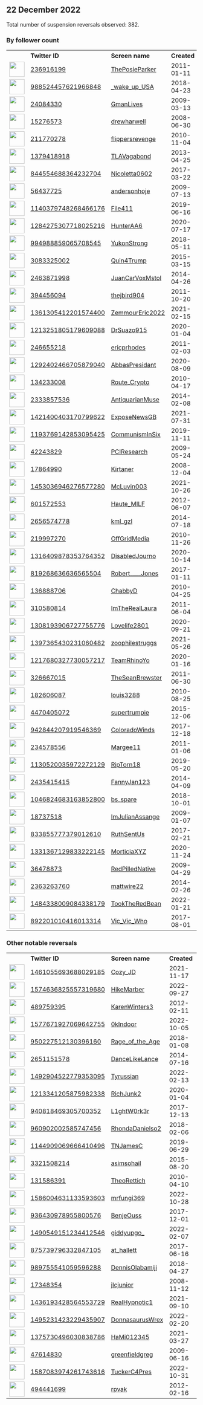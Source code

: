 
## 22 December 2022
Total number of suspension reversals observed: 382.

### By follower count
<table><tr><th></th><th align="left">Twitter ID</th><th align="left">Screen name</th>
<th align="left">Created</th><th align="left">Status</th><th align="left">Suspended</th><th align="left">Followers</th>
<tr><td><a href="https://pbs.twimg.com/profile_images/1606321202124963841/Ayt2YYh-_normal.jpg"><img src="https://pbs.twimg.com/profile_images/1606321202124963841/Ayt2YYh-_normal.jpg" width="40px" height="40px" align="center"/></a></td><td><a href="https://twitter.com/intent/user?user_id=236916199">236916199</a></td><td><a href="https://twitter.com/ThePosieParker">ThePosieParker</a></td><td>2011-01-11</td><td align="center"></td><td></td><td>105439</td></tr>
<tr><td><a href="https://pbs.twimg.com/profile_images/1625124944181964802/wyHjOG1U_normal.jpg"><img src="https://pbs.twimg.com/profile_images/1625124944181964802/wyHjOG1U_normal.jpg" width="40px" height="40px" align="center"/></a></td><td><a href="https://twitter.com/intent/user?user_id=988524457621966848">988524457621966848</a></td><td><a href="https://twitter.com/_wake_up_USA">_wake_up_USA</a></td><td>2018-04-23</td><td align="center"></td><td>2022-05-12</td><td>51824</td></tr>
<tr><td><a href="https://pbs.twimg.com/profile_images/1588304884025417733/8hBIVRXH_normal.jpg"><img src="https://pbs.twimg.com/profile_images/1588304884025417733/8hBIVRXH_normal.jpg" width="40px" height="40px" align="center"/></a></td><td><a href="https://twitter.com/intent/user?user_id=24084330">24084330</a></td><td><a href="https://twitter.com/GmanLives">GmanLives</a></td><td>2009-03-13</td><td align="center"></td><td>2022-11-22</td><td>50203</td></tr>
<tr><td><a href="https://pbs.twimg.com/profile_images/1525912802317197312/E6GgBdwF_normal.jpg"><img src="https://pbs.twimg.com/profile_images/1525912802317197312/E6GgBdwF_normal.jpg" width="40px" height="40px" align="center"/></a></td><td><a href="https://twitter.com/intent/user?user_id=15276573">15276573</a></td><td><a href="https://twitter.com/drewharwell">drewharwell</a></td><td>2008-06-30</td><td align="center"></td><td>2022-12-16</td><td>47850</td></tr>
<tr><td><a href="https://pbs.twimg.com/profile_images/1672280728523149313/xgEHil6g_normal.jpg"><img src="https://pbs.twimg.com/profile_images/1672280728523149313/xgEHil6g_normal.jpg" width="40px" height="40px" align="center"/></a></td><td><a href="https://twitter.com/intent/user?user_id=211770278">211770278</a></td><td><a href="https://twitter.com/flippersrevenge">flippersrevenge</a></td><td>2010-11-04</td><td align="center"></td><td>2022-05-06</td><td>46753</td></tr>
<tr><td><a href="https://pbs.twimg.com/profile_images/1603911649265680385/fDsGWdUq_normal.jpg"><img src="https://pbs.twimg.com/profile_images/1603911649265680385/fDsGWdUq_normal.jpg" width="40px" height="40px" align="center"/></a></td><td><a href="https://twitter.com/intent/user?user_id=1379418918">1379418918</a></td><td><a href="https://twitter.com/TLAVagabond">TLAVagabond</a></td><td>2013-04-25</td><td align="center"></td><td>2022-12-21</td><td>45553</td></tr>
<tr><td><a href="https://pbs.twimg.com/profile_images/1399007629024940036/Vsu2v6tg_normal.jpg"><img src="https://pbs.twimg.com/profile_images/1399007629024940036/Vsu2v6tg_normal.jpg" width="40px" height="40px" align="center"/></a></td><td><a href="https://twitter.com/intent/user?user_id=844554688364232704">844554688364232704</a></td><td><a href="https://twitter.com/Nicoletta0602">Nicoletta0602</a></td><td>2017-03-22</td><td align="center"></td><td>2022-07-07</td><td>36604</td></tr>
<tr><td><a href="https://pbs.twimg.com/profile_images/1372206053711085568/MgKOxCBa_normal.jpg"><img src="https://pbs.twimg.com/profile_images/1372206053711085568/MgKOxCBa_normal.jpg" width="40px" height="40px" align="center"/></a></td><td><a href="https://twitter.com/intent/user?user_id=56437725">56437725</a></td><td><a href="https://twitter.com/andersonhoje">andersonhoje</a></td><td>2009-07-13</td><td align="center"></td><td>2022-05-30</td><td>36594</td></tr>
<tr><td><a href="https://pbs.twimg.com/profile_images/1213655370251587584/-qlrAJPh_normal.jpg"><img src="https://pbs.twimg.com/profile_images/1213655370251587584/-qlrAJPh_normal.jpg" width="40px" height="40px" align="center"/></a></td><td><a href="https://twitter.com/intent/user?user_id=1140379748268466176">1140379748268466176</a></td><td><a href="https://twitter.com/File411">File411</a></td><td>2019-06-16</td><td align="center"></td><td></td><td>28573</td></tr>
<tr><td><a href="https://pbs.twimg.com/profile_images/1606032804080394258/MtBNbJp__normal.jpg"><img src="https://pbs.twimg.com/profile_images/1606032804080394258/MtBNbJp__normal.jpg" width="40px" height="40px" align="center"/></a></td><td><a href="https://twitter.com/intent/user?user_id=1284275307718025216">1284275307718025216</a></td><td><a href="https://twitter.com/HunterAA6">HunterAA6</a></td><td>2020-07-17</td><td align="center"></td><td>2022-11-22</td><td>26812</td></tr>
<tr><td><a href="https://pbs.twimg.com/profile_images/1673828099576958976/0kDz8U6__normal.jpg"><img src="https://pbs.twimg.com/profile_images/1673828099576958976/0kDz8U6__normal.jpg" width="40px" height="40px" align="center"/></a></td><td><a href="https://twitter.com/intent/user?user_id=994988859065708545">994988859065708545</a></td><td><a href="https://twitter.com/YukonStrong">YukonStrong</a></td><td>2018-05-11</td><td align="center"></td><td>2022-10-04</td><td>23636</td></tr>
<tr><td><a href="https://pbs.twimg.com/profile_images/1671331597063426048/4p2caLSI_normal.jpg"><img src="https://pbs.twimg.com/profile_images/1671331597063426048/4p2caLSI_normal.jpg" width="40px" height="40px" align="center"/></a></td><td><a href="https://twitter.com/intent/user?user_id=3083325002">3083325002</a></td><td><a href="https://twitter.com/Quin4Trump">Quin4Trump</a></td><td>2015-03-15</td><td align="center"></td><td>2022-09-20</td><td>18023</td></tr>
<tr><td><a href="https://pbs.twimg.com/profile_images/462906805010460672/bZsbc6ZG_normal.jpeg"><img src="https://pbs.twimg.com/profile_images/462906805010460672/bZsbc6ZG_normal.jpeg" width="40px" height="40px" align="center"/></a></td><td><a href="https://twitter.com/intent/user?user_id=2463871998">2463871998</a></td><td><a href="https://twitter.com/JuanCarVoxMstol">JuanCarVoxMstol</a></td><td>2014-04-26</td><td align="center"></td><td>2022-12-19</td><td>16367</td></tr>
<tr><td><a href="https://pbs.twimg.com/profile_images/1482875889335648256/AxJuLR8E_normal.jpg"><img src="https://pbs.twimg.com/profile_images/1482875889335648256/AxJuLR8E_normal.jpg" width="40px" height="40px" align="center"/></a></td><td><a href="https://twitter.com/intent/user?user_id=394456094">394456094</a></td><td><a href="https://twitter.com/thejbird904">thejbird904</a></td><td>2011-10-20</td><td align="center"></td><td>2022-09-15</td><td>15889</td></tr>
<tr><td><a href="https://pbs.twimg.com/profile_images/1605207413929435136/1n5_oUiK_normal.jpg"><img src="https://pbs.twimg.com/profile_images/1605207413929435136/1n5_oUiK_normal.jpg" width="40px" height="40px" align="center"/></a></td><td><a href="https://twitter.com/intent/user?user_id=1361305412201574400">1361305412201574400</a></td><td><a href="https://twitter.com/ZemmourEric2022">ZemmourEric2022</a></td><td>2021-02-15</td><td align="center"></td><td>2022-12-14</td><td>15533</td></tr>
<tr><td><a href="https://pbs.twimg.com/profile_images/1486175982977527820/qTPE4KI7_normal.jpg"><img src="https://pbs.twimg.com/profile_images/1486175982977527820/qTPE4KI7_normal.jpg" width="40px" height="40px" align="center"/></a></td><td><a href="https://twitter.com/intent/user?user_id=1213251805179609088">1213251805179609088</a></td><td><a href="https://twitter.com/DrSuazo915">DrSuazo915</a></td><td>2020-01-04</td><td align="center"></td><td>2022-03-05</td><td>15296</td></tr>
<tr><td><a href="https://pbs.twimg.com/profile_images/1666529272574496785/MGLJW4DO_normal.png"><img src="https://pbs.twimg.com/profile_images/1666529272574496785/MGLJW4DO_normal.png" width="40px" height="40px" align="center"/></a></td><td><a href="https://twitter.com/intent/user?user_id=246655218">246655218</a></td><td><a href="https://twitter.com/ericprhodes">ericprhodes</a></td><td>2011-02-03</td><td align="center"></td><td>2022-12-17</td><td>14971</td></tr>
<tr><td><a href="https://pbs.twimg.com/profile_images/1298023737527275520/gV0ZRJg6_normal.jpg"><img src="https://pbs.twimg.com/profile_images/1298023737527275520/gV0ZRJg6_normal.jpg" width="40px" height="40px" align="center"/></a></td><td><a href="https://twitter.com/intent/user?user_id=1292402466705879040">1292402466705879040</a></td><td><a href="https://twitter.com/AbbasPresidant">AbbasPresidant</a></td><td>2020-08-09</td><td align="center"></td><td>2022-11-14</td><td>14649</td></tr>
<tr><td><a href="https://pbs.twimg.com/profile_images/1505635539445297152/dfSgTK09_normal.jpg"><img src="https://pbs.twimg.com/profile_images/1505635539445297152/dfSgTK09_normal.jpg" width="40px" height="40px" align="center"/></a></td><td><a href="https://twitter.com/intent/user?user_id=134233008">134233008</a></td><td><a href="https://twitter.com/Route_Crypto">Route_Crypto</a></td><td>2010-04-17</td><td align="center"></td><td>2022-05-14</td><td>14242</td></tr>
<tr><td><a href="https://pbs.twimg.com/profile_images/1653591561198813184/OnaVEXn1_normal.jpg"><img src="https://pbs.twimg.com/profile_images/1653591561198813184/OnaVEXn1_normal.jpg" width="40px" height="40px" align="center"/></a></td><td><a href="https://twitter.com/intent/user?user_id=2333857536">2333857536</a></td><td><a href="https://twitter.com/AntiquarianMuse">AntiquarianMuse</a></td><td>2014-02-08</td><td align="center"></td><td></td><td>13962</td></tr>
<tr><td><a href="https://pbs.twimg.com/profile_images/1618624613864415238/8pMKHuPJ_normal.jpg"><img src="https://pbs.twimg.com/profile_images/1618624613864415238/8pMKHuPJ_normal.jpg" width="40px" height="40px" align="center"/></a></td><td><a href="https://twitter.com/intent/user?user_id=1421400403170799622">1421400403170799622</a></td><td><a href="https://twitter.com/ExposeNewsGB">ExposeNewsGB</a></td><td>2021-07-31</td><td align="center"></td><td></td><td>12382</td></tr>
<tr><td><a href="https://pbs.twimg.com/profile_images/1348163999788052480/xkP8KH2t_normal.jpg"><img src="https://pbs.twimg.com/profile_images/1348163999788052480/xkP8KH2t_normal.jpg" width="40px" height="40px" align="center"/></a></td><td><a href="https://twitter.com/intent/user?user_id=1193769142853095425">1193769142853095425</a></td><td><a href="https://twitter.com/CommunismInSix">CommunismInSix</a></td><td>2019-11-11</td><td align="center"></td><td></td><td>11622</td></tr>
<tr><td><a href="https://pbs.twimg.com/profile_images/379953371/tree_normal.jpg"><img src="https://pbs.twimg.com/profile_images/379953371/tree_normal.jpg" width="40px" height="40px" align="center"/></a></td><td><a href="https://twitter.com/intent/user?user_id=42243829">42243829</a></td><td><a href="https://twitter.com/PCIResearch">PCIResearch</a></td><td>2009-05-24</td><td align="center">🚫</td><td>2022-10-09</td><td>11476</td></tr>
<tr><td><a href="https://pbs.twimg.com/profile_images/1335751283047866370/3xSZzMGm_normal.jpg"><img src="https://pbs.twimg.com/profile_images/1335751283047866370/3xSZzMGm_normal.jpg" width="40px" height="40px" align="center"/></a></td><td><a href="https://twitter.com/intent/user?user_id=17864990">17864990</a></td><td><a href="https://twitter.com/Kirtaner">Kirtaner</a></td><td>2008-12-04</td><td align="center">👋</td><td></td><td>11243</td></tr>
<tr><td><a href="https://pbs.twimg.com/profile_images/1633342488407834625/CrIL0LbN_normal.jpg"><img src="https://pbs.twimg.com/profile_images/1633342488407834625/CrIL0LbN_normal.jpg" width="40px" height="40px" align="center"/></a></td><td><a href="https://twitter.com/intent/user?user_id=1453036946276577280">1453036946276577280</a></td><td><a href="https://twitter.com/McLuvin003">McLuvin003</a></td><td>2021-10-26</td><td align="center"></td><td>2022-04-29</td><td>11159</td></tr>
<tr><td><a href="https://pbs.twimg.com/profile_images/1671800635040358400/oBaBoEYZ_normal.jpg"><img src="https://pbs.twimg.com/profile_images/1671800635040358400/oBaBoEYZ_normal.jpg" width="40px" height="40px" align="center"/></a></td><td><a href="https://twitter.com/intent/user?user_id=601572553">601572553</a></td><td><a href="https://twitter.com/Haute_MILF">Haute_MILF</a></td><td>2012-06-07</td><td align="center"></td><td>2022-10-31</td><td>11081</td></tr>
<tr><td><a href="https://pbs.twimg.com/profile_images/1663417322634194944/ByB3PbfL_normal.jpg"><img src="https://pbs.twimg.com/profile_images/1663417322634194944/ByB3PbfL_normal.jpg" width="40px" height="40px" align="center"/></a></td><td><a href="https://twitter.com/intent/user?user_id=2656574778">2656574778</a></td><td><a href="https://twitter.com/kml_gzl">kml_gzl</a></td><td>2014-07-18</td><td align="center"></td><td>2022-10-15</td><td>10831</td></tr>
<tr><td><a href="https://pbs.twimg.com/profile_images/790548005783015424/DtTUj-Vr_normal.jpg"><img src="https://pbs.twimg.com/profile_images/790548005783015424/DtTUj-Vr_normal.jpg" width="40px" height="40px" align="center"/></a></td><td><a href="https://twitter.com/intent/user?user_id=219997270">219997270</a></td><td><a href="https://twitter.com/OffGridMedia">OffGridMedia</a></td><td>2010-11-26</td><td align="center"></td><td></td><td>10634</td></tr>
<tr><td><a href="https://pbs.twimg.com/profile_images/1605975566909415425/VfYMU1vx_normal.jpg"><img src="https://pbs.twimg.com/profile_images/1605975566909415425/VfYMU1vx_normal.jpg" width="40px" height="40px" align="center"/></a></td><td><a href="https://twitter.com/intent/user?user_id=1316409878353764352">1316409878353764352</a></td><td><a href="https://twitter.com/DisabledJourno">DisabledJourno</a></td><td>2020-10-14</td><td align="center"></td><td>2022-02-13</td><td>10615</td></tr>
<tr><td><a href="https://pbs.twimg.com/profile_images/1640423297543225352/EsHvhFr-_normal.jpg"><img src="https://pbs.twimg.com/profile_images/1640423297543225352/EsHvhFr-_normal.jpg" width="40px" height="40px" align="center"/></a></td><td><a href="https://twitter.com/intent/user?user_id=819268636636565504">819268636636565504</a></td><td><a href="https://twitter.com/Robert____Jones">Robert____Jones</a></td><td>2017-01-11</td><td align="center">👋</td><td></td><td>10501</td></tr>
<tr><td><a href="https://pbs.twimg.com/profile_images/1660492149908193282/6-2ZXRuy_normal.jpg"><img src="https://pbs.twimg.com/profile_images/1660492149908193282/6-2ZXRuy_normal.jpg" width="40px" height="40px" align="center"/></a></td><td><a href="https://twitter.com/intent/user?user_id=136888706">136888706</a></td><td><a href="https://twitter.com/ChabbyD">ChabbyD</a></td><td>2010-04-25</td><td align="center"></td><td></td><td>9837</td></tr>
<tr><td><a href="https://pbs.twimg.com/profile_images/1276551423656935425/6TvO6_p1_normal.jpg"><img src="https://pbs.twimg.com/profile_images/1276551423656935425/6TvO6_p1_normal.jpg" width="40px" height="40px" align="center"/></a></td><td><a href="https://twitter.com/intent/user?user_id=310580814">310580814</a></td><td><a href="https://twitter.com/ImTheRealLaura">ImTheRealLaura</a></td><td>2011-06-04</td><td align="center"></td><td></td><td>9807</td></tr>
<tr><td><a href="https://pbs.twimg.com/profile_images/1664007354545852416/JkxEtoVq_normal.jpg"><img src="https://pbs.twimg.com/profile_images/1664007354545852416/JkxEtoVq_normal.jpg" width="40px" height="40px" align="center"/></a></td><td><a href="https://twitter.com/intent/user?user_id=1308193906727755776">1308193906727755776</a></td><td><a href="https://twitter.com/Lovelife2801">Lovelife2801</a></td><td>2020-09-21</td><td align="center"></td><td></td><td>8083</td></tr>
<tr><td><a href="https://pbs.twimg.com/profile_images/1659700612131618817/NlfXA2BR_normal.jpg"><img src="https://pbs.twimg.com/profile_images/1659700612131618817/NlfXA2BR_normal.jpg" width="40px" height="40px" align="center"/></a></td><td><a href="https://twitter.com/intent/user?user_id=1397365430231060482">1397365430231060482</a></td><td><a href="https://twitter.com/zoophilestruggs">zoophilestruggs</a></td><td>2021-05-26</td><td align="center"></td><td>2022-06-08</td><td>7271</td></tr>
<tr><td><a href="https://pbs.twimg.com/profile_images/1218019035436048384/n-wFgViZ_normal.jpg"><img src="https://pbs.twimg.com/profile_images/1218019035436048384/n-wFgViZ_normal.jpg" width="40px" height="40px" align="center"/></a></td><td><a href="https://twitter.com/intent/user?user_id=1217680327730057217">1217680327730057217</a></td><td><a href="https://twitter.com/TeamRhinoYo">TeamRhinoYo</a></td><td>2020-01-16</td><td align="center"></td><td></td><td>7259</td></tr>
<tr><td><a href="https://pbs.twimg.com/profile_images/1601142926062407680/iyhD-uwy_normal.jpg"><img src="https://pbs.twimg.com/profile_images/1601142926062407680/iyhD-uwy_normal.jpg" width="40px" height="40px" align="center"/></a></td><td><a href="https://twitter.com/intent/user?user_id=326667015">326667015</a></td><td><a href="https://twitter.com/TheSeanBrewster">TheSeanBrewster</a></td><td>2011-06-30</td><td align="center"></td><td>2022-12-17</td><td>7206</td></tr>
<tr><td><a href="https://pbs.twimg.com/profile_images/1147330186217607169/ze043Tea_normal.jpg"><img src="https://pbs.twimg.com/profile_images/1147330186217607169/ze043Tea_normal.jpg" width="40px" height="40px" align="center"/></a></td><td><a href="https://twitter.com/intent/user?user_id=182606087">182606087</a></td><td><a href="https://twitter.com/louis3288">louis3288</a></td><td>2010-08-25</td><td align="center"></td><td></td><td>7203</td></tr>
<tr><td><a href="https://pbs.twimg.com/profile_images/1348038775696449539/Bwyw1EiA_normal.jpg"><img src="https://pbs.twimg.com/profile_images/1348038775696449539/Bwyw1EiA_normal.jpg" width="40px" height="40px" align="center"/></a></td><td><a href="https://twitter.com/intent/user?user_id=4470405072">4470405072</a></td><td><a href="https://twitter.com/supertrumpie">supertrumpie</a></td><td>2015-12-06</td><td align="center"></td><td></td><td>7060</td></tr>
<tr><td><a href="https://pbs.twimg.com/profile_images/942846051861565442/vxvlE_P2_normal.jpg"><img src="https://pbs.twimg.com/profile_images/942846051861565442/vxvlE_P2_normal.jpg" width="40px" height="40px" align="center"/></a></td><td><a href="https://twitter.com/intent/user?user_id=942844207919546369">942844207919546369</a></td><td><a href="https://twitter.com/ColoradoWinds">ColoradoWinds</a></td><td>2017-12-18</td><td align="center">👋</td><td></td><td>7014</td></tr>
<tr><td><a href="https://pbs.twimg.com/profile_images/2724792824/25638a8728a94c6e1f25dc95291977b4_normal.jpeg"><img src="https://pbs.twimg.com/profile_images/2724792824/25638a8728a94c6e1f25dc95291977b4_normal.jpeg" width="40px" height="40px" align="center"/></a></td><td><a href="https://twitter.com/intent/user?user_id=234578556">234578556</a></td><td><a href="https://twitter.com/Margee11">Margee11</a></td><td>2011-01-06</td><td align="center"></td><td></td><td>6929</td></tr>
<tr><td><a href="https://pbs.twimg.com/profile_images/1616456029742448648/Gz-S5Ot7_normal.jpg"><img src="https://pbs.twimg.com/profile_images/1616456029742448648/Gz-S5Ot7_normal.jpg" width="40px" height="40px" align="center"/></a></td><td><a href="https://twitter.com/intent/user?user_id=1130520035972272129">1130520035972272129</a></td><td><a href="https://twitter.com/RipTorn18">RipTorn18</a></td><td>2019-05-20</td><td align="center"></td><td></td><td>6321</td></tr>
<tr><td><a href="https://pbs.twimg.com/profile_images/454701707461525504/jUnGyeN4_normal.jpeg"><img src="https://pbs.twimg.com/profile_images/454701707461525504/jUnGyeN4_normal.jpeg" width="40px" height="40px" align="center"/></a></td><td><a href="https://twitter.com/intent/user?user_id=2435415415">2435415415</a></td><td><a href="https://twitter.com/FannyJan123">FannyJan123</a></td><td>2014-04-09</td><td align="center"></td><td>2022-12-13</td><td>6296</td></tr>
<tr><td><a href="https://pbs.twimg.com/profile_images/1047960840190578688/enIK9Atp_normal.jpg"><img src="https://pbs.twimg.com/profile_images/1047960840190578688/enIK9Atp_normal.jpg" width="40px" height="40px" align="center"/></a></td><td><a href="https://twitter.com/intent/user?user_id=1046824683163852800">1046824683163852800</a></td><td><a href="https://twitter.com/bs_spare">bs_spare</a></td><td>2018-10-01</td><td align="center"></td><td>2022-08-26</td><td>6028</td></tr>
<tr><td><a href="https://pbs.twimg.com/profile_images/1292901817936801792/O_PUOy6S_normal.jpg"><img src="https://pbs.twimg.com/profile_images/1292901817936801792/O_PUOy6S_normal.jpg" width="40px" height="40px" align="center"/></a></td><td><a href="https://twitter.com/intent/user?user_id=18737518">18737518</a></td><td><a href="https://twitter.com/ImJulianAssange">ImJulianAssange</a></td><td>2009-01-07</td><td align="center"></td><td>2022-03-23</td><td>5704</td></tr>
<tr><td><a href="https://pbs.twimg.com/profile_images/1329618138300772354/gzmZDa3C_normal.jpg"><img src="https://pbs.twimg.com/profile_images/1329618138300772354/gzmZDa3C_normal.jpg" width="40px" height="40px" align="center"/></a></td><td><a href="https://twitter.com/intent/user?user_id=833855777379012610">833855777379012610</a></td><td><a href="https://twitter.com/RuthSentUs">RuthSentUs</a></td><td>2017-02-21</td><td align="center"></td><td>2022-07-10</td><td>5398</td></tr>
<tr><td><a href="https://pbs.twimg.com/profile_images/1365679501452185600/3-sFmbvT_normal.jpg"><img src="https://pbs.twimg.com/profile_images/1365679501452185600/3-sFmbvT_normal.jpg" width="40px" height="40px" align="center"/></a></td><td><a href="https://twitter.com/intent/user?user_id=1331367129833222145">1331367129833222145</a></td><td><a href="https://twitter.com/MorticiaXYZ">MorticiaXYZ</a></td><td>2020-11-24</td><td align="center"></td><td></td><td>4888</td></tr>
<tr><td><a href="https://pbs.twimg.com/profile_images/1156080346926125057/kCNWUnpI_normal.jpg"><img src="https://pbs.twimg.com/profile_images/1156080346926125057/kCNWUnpI_normal.jpg" width="40px" height="40px" align="center"/></a></td><td><a href="https://twitter.com/intent/user?user_id=36478873">36478873</a></td><td><a href="https://twitter.com/RedPilledNative">RedPilledNative</a></td><td>2009-04-29</td><td align="center"></td><td></td><td>4837</td></tr>
<tr><td><a href="https://pbs.twimg.com/profile_images/933554007037104128/pNQ2W7RU_normal.jpg"><img src="https://pbs.twimg.com/profile_images/933554007037104128/pNQ2W7RU_normal.jpg" width="40px" height="40px" align="center"/></a></td><td><a href="https://twitter.com/intent/user?user_id=2363263760">2363263760</a></td><td><a href="https://twitter.com/mattwire22">mattwire22</a></td><td>2014-02-26</td><td align="center"></td><td></td><td>4456</td></tr>
<tr><td><a href="https://pbs.twimg.com/profile_images/1590108028887437312/u8fhflo4_normal.png"><img src="https://pbs.twimg.com/profile_images/1590108028887437312/u8fhflo4_normal.png" width="40px" height="40px" align="center"/></a></td><td><a href="https://twitter.com/intent/user?user_id=1484338009084338179">1484338009084338179</a></td><td><a href="https://twitter.com/TookTheRedBean">TookTheRedBean</a></td><td>2022-01-21</td><td align="center"></td><td>2022-11-29</td><td>4429</td></tr>
<tr><td><a href="https://pbs.twimg.com/profile_images/892331644950126593/iQJhkbBd_normal.jpg"><img src="https://pbs.twimg.com/profile_images/892331644950126593/iQJhkbBd_normal.jpg" width="40px" height="40px" align="center"/></a></td><td><a href="https://twitter.com/intent/user?user_id=892201010416013314">892201010416013314</a></td><td><a href="https://twitter.com/Vic_Vic_Who">Vic_Vic_Who</a></td><td>2017-08-01</td><td align="center"></td><td>2022-10-29</td><td>4277</td></tr>
</table>

### Other notable reversals
<table><tr><th></th><th align="left">Twitter ID</th><th align="left">Screen name</th>
<th align="left">Created</th><th align="left">Status</th><th align="left">Suspended</th><th align="left">Followers</th>
<tr><td><a href="https://pbs.twimg.com/profile_images/1664284464300826624/gMx6UDf4_normal.jpg"><img src="https://pbs.twimg.com/profile_images/1664284464300826624/gMx6UDf4_normal.jpg" width="40px" height="40px" align="center"/></a></td><td><a href="https://twitter.com/intent/user?user_id=1461055693688029185">1461055693688029185</a></td><td><a href="https://twitter.com/Cozy_JD">Cozy_JD</a></td><td>2021-11-17</td><td align="center">👋</td><td>2022-11-10</td><td>2407</td></tr>
<tr><td><a href="https://pbs.twimg.com/profile_images/1574670239475945472/1a_twfVj_normal.jpg"><img src="https://pbs.twimg.com/profile_images/1574670239475945472/1a_twfVj_normal.jpg" width="40px" height="40px" align="center"/></a></td><td><a href="https://twitter.com/intent/user?user_id=1574636825557319680">1574636825557319680</a></td><td><a href="https://twitter.com/HikeMarber">HikeMarber</a></td><td>2022-09-27</td><td align="center"></td><td>2022-11-18</td><td>316</td></tr>
<tr><td><a href="https://pbs.twimg.com/profile_images/378800000425640770/a636422ec9886fdb9a743c0bb6f143e4_normal.jpeg"><img src="https://pbs.twimg.com/profile_images/378800000425640770/a636422ec9886fdb9a743c0bb6f143e4_normal.jpeg" width="40px" height="40px" align="center"/></a></td><td><a href="https://twitter.com/intent/user?user_id=489759395">489759395</a></td><td><a href="https://twitter.com/KarenWinters3">KarenWinters3</a></td><td>2012-02-11</td><td align="center"></td><td>2022-12-18</td><td>1542</td></tr>
<tr><td><a href="https://pbs.twimg.com/profile_images/1577675511937093635/7bGIw2uu_normal.jpg"><img src="https://pbs.twimg.com/profile_images/1577675511937093635/7bGIw2uu_normal.jpg" width="40px" height="40px" align="center"/></a></td><td><a href="https://twitter.com/intent/user?user_id=1577671927069642755">1577671927069642755</a></td><td><a href="https://twitter.com/0kIndoor">0kIndoor</a></td><td>2022-10-05</td><td align="center"></td><td>2022-12-16</td><td>1909</td></tr>
<tr><td><a href="https://pbs.twimg.com/profile_images/1413033253653598208/C9qHf1vz_normal.jpg"><img src="https://pbs.twimg.com/profile_images/1413033253653598208/C9qHf1vz_normal.jpg" width="40px" height="40px" align="center"/></a></td><td><a href="https://twitter.com/intent/user?user_id=950227512130396160">950227512130396160</a></td><td><a href="https://twitter.com/Rage_of_the_Age">Rage_of_the_Age</a></td><td>2018-01-08</td><td align="center"></td><td>2022-12-19</td><td>851</td></tr>
<tr><td><a href="https://pbs.twimg.com/profile_images/1467646465174609923/Rl5tnmgh_normal.jpg"><img src="https://pbs.twimg.com/profile_images/1467646465174609923/Rl5tnmgh_normal.jpg" width="40px" height="40px" align="center"/></a></td><td><a href="https://twitter.com/intent/user?user_id=2651151578">2651151578</a></td><td><a href="https://twitter.com/DanceLikeLance">DanceLikeLance</a></td><td>2014-07-16</td><td align="center"></td><td>2022-12-13</td><td>559</td></tr>
<tr><td><a href="https://pbs.twimg.com/profile_images/1492904657584328708/pKLXQaKz_normal.png"><img src="https://pbs.twimg.com/profile_images/1492904657584328708/pKLXQaKz_normal.png" width="40px" height="40px" align="center"/></a></td><td><a href="https://twitter.com/intent/user?user_id=1492904522779353095">1492904522779353095</a></td><td><a href="https://twitter.com/Tyrussian">Tyrussian</a></td><td>2022-02-13</td><td align="center"></td><td>2022-12-17</td><td>1236</td></tr>
<tr><td><a href="https://abs.twimg.com/sticky/default_profile_images/default_profile_normal.png"><img src="https://abs.twimg.com/sticky/default_profile_images/default_profile_normal.png" width="40px" height="40px" align="center"/></a></td><td><a href="https://twitter.com/intent/user?user_id=1213341205875982338">1213341205875982338</a></td><td><a href="https://twitter.com/RichJunk2">RichJunk2</a></td><td>2020-01-04</td><td align="center"></td><td>2022-12-18</td><td>2</td></tr>
<tr><td><a href="https://pbs.twimg.com/profile_images/984760335675486209/PvUdFuTh_normal.jpg"><img src="https://pbs.twimg.com/profile_images/984760335675486209/PvUdFuTh_normal.jpg" width="40px" height="40px" align="center"/></a></td><td><a href="https://twitter.com/intent/user?user_id=940818469305700352">940818469305700352</a></td><td><a href="https://twitter.com/L1ghtW0rk3r">L1ghtW0rk3r</a></td><td>2017-12-13</td><td align="center"></td><td>2022-12-14</td><td>82</td></tr>
<tr><td><a href="https://pbs.twimg.com/profile_images/1643987544391184384/sTlNd_CX_normal.jpg"><img src="https://pbs.twimg.com/profile_images/1643987544391184384/sTlNd_CX_normal.jpg" width="40px" height="40px" align="center"/></a></td><td><a href="https://twitter.com/intent/user?user_id=960902002585747456">960902002585747456</a></td><td><a href="https://twitter.com/RhondaDanielso2">RhondaDanielso2</a></td><td>2018-02-06</td><td align="center"></td><td>2022-09-08</td><td>3778</td></tr>
<tr><td><a href="https://pbs.twimg.com/profile_images/1525654105049399297/o9O9xiS0_normal.jpg"><img src="https://pbs.twimg.com/profile_images/1525654105049399297/o9O9xiS0_normal.jpg" width="40px" height="40px" align="center"/></a></td><td><a href="https://twitter.com/intent/user?user_id=1144909069666410496">1144909069666410496</a></td><td><a href="https://twitter.com/TNJamesC">TNJamesC</a></td><td>2019-06-29</td><td align="center">🔒</td><td>2022-12-16</td><td>403</td></tr>
<tr><td><a href="https://pbs.twimg.com/profile_images/1474513275215884288/UyHRFlVp_normal.jpg"><img src="https://pbs.twimg.com/profile_images/1474513275215884288/UyHRFlVp_normal.jpg" width="40px" height="40px" align="center"/></a></td><td><a href="https://twitter.com/intent/user?user_id=3321508214">3321508214</a></td><td><a href="https://twitter.com/asimsohail">asimsohail</a></td><td>2015-08-20</td><td align="center"></td><td>2022-12-12</td><td>440</td></tr>
<tr><td><a href="https://pbs.twimg.com/profile_images/1098628342897655810/NqalCIOx_normal.png"><img src="https://pbs.twimg.com/profile_images/1098628342897655810/NqalCIOx_normal.png" width="40px" height="40px" align="center"/></a></td><td><a href="https://twitter.com/intent/user?user_id=131586391">131586391</a></td><td><a href="https://twitter.com/TheoRettich">TheoRettich</a></td><td>2010-04-10</td><td align="center"></td><td>2022-12-19</td><td>2545</td></tr>
<tr><td><a href="https://pbs.twimg.com/profile_images/1663763743224758274/cXBhJBoC_normal.jpg"><img src="https://pbs.twimg.com/profile_images/1663763743224758274/cXBhJBoC_normal.jpg" width="40px" height="40px" align="center"/></a></td><td><a href="https://twitter.com/intent/user?user_id=1586004631133593603">1586004631133593603</a></td><td><a href="https://twitter.com/mrfungi369">mrfungi369</a></td><td>2022-10-28</td><td align="center"></td><td>2022-12-17</td><td>1881</td></tr>
<tr><td><a href="https://pbs.twimg.com/profile_images/1567192778135818248/juHqyt-A_normal.jpg"><img src="https://pbs.twimg.com/profile_images/1567192778135818248/juHqyt-A_normal.jpg" width="40px" height="40px" align="center"/></a></td><td><a href="https://twitter.com/intent/user?user_id=936430978955800576">936430978955800576</a></td><td><a href="https://twitter.com/BenjeOuss">BenjeOuss</a></td><td>2017-12-01</td><td align="center"></td><td>2022-12-18</td><td>313</td></tr>
<tr><td><a href="https://pbs.twimg.com/profile_images/1572414844636205057/55xiWMXb_normal.jpg"><img src="https://pbs.twimg.com/profile_images/1572414844636205057/55xiWMXb_normal.jpg" width="40px" height="40px" align="center"/></a></td><td><a href="https://twitter.com/intent/user?user_id=1490549151234412546">1490549151234412546</a></td><td><a href="https://twitter.com/giddyupgo_">giddyupgo_</a></td><td>2022-02-07</td><td align="center"></td><td>2022-11-19</td><td>173</td></tr>
<tr><td><a href="https://pbs.twimg.com/profile_images/1108922505853652992/0c5NI-4a_normal.jpg"><img src="https://pbs.twimg.com/profile_images/1108922505853652992/0c5NI-4a_normal.jpg" width="40px" height="40px" align="center"/></a></td><td><a href="https://twitter.com/intent/user?user_id=875739796332847105">875739796332847105</a></td><td><a href="https://twitter.com/at_hallett">at_hallett</a></td><td>2017-06-16</td><td align="center"></td><td>2022-12-17</td><td>182</td></tr>
<tr><td><a href="https://pbs.twimg.com/profile_images/1673642155653439488/gzVMwpIz_normal.jpg"><img src="https://pbs.twimg.com/profile_images/1673642155653439488/gzVMwpIz_normal.jpg" width="40px" height="40px" align="center"/></a></td><td><a href="https://twitter.com/intent/user?user_id=989755541059596288">989755541059596288</a></td><td><a href="https://twitter.com/DennisOlabamiji">DennisOlabamiji</a></td><td>2018-04-27</td><td align="center"></td><td>2022-11-23</td><td>303</td></tr>
<tr><td><a href="https://pbs.twimg.com/profile_images/1228243084959338496/mqKhZh6P_normal.jpg"><img src="https://pbs.twimg.com/profile_images/1228243084959338496/mqKhZh6P_normal.jpg" width="40px" height="40px" align="center"/></a></td><td><a href="https://twitter.com/intent/user?user_id=17348354">17348354</a></td><td><a href="https://twitter.com/jlcjunior">jlcjunior</a></td><td>2008-11-12</td><td align="center"></td><td>2022-12-01</td><td>29</td></tr>
<tr><td><a href="https://pbs.twimg.com/profile_images/1629888168307617793/UIJYQzfi_normal.jpg"><img src="https://pbs.twimg.com/profile_images/1629888168307617793/UIJYQzfi_normal.jpg" width="40px" height="40px" align="center"/></a></td><td><a href="https://twitter.com/intent/user?user_id=1436193428564553729">1436193428564553729</a></td><td><a href="https://twitter.com/RealHypnotic1">RealHypnotic1</a></td><td>2021-09-10</td><td align="center"></td><td>2022-12-12</td><td>1195</td></tr>
<tr><td><a href="https://pbs.twimg.com/profile_images/1495231548639092740/IQ1zcsEo_normal.jpg"><img src="https://pbs.twimg.com/profile_images/1495231548639092740/IQ1zcsEo_normal.jpg" width="40px" height="40px" align="center"/></a></td><td><a href="https://twitter.com/intent/user?user_id=1495231423229435907">1495231423229435907</a></td><td><a href="https://twitter.com/DonnasaurusWrex">DonnasaurusWrex</a></td><td>2022-02-20</td><td align="center"></td><td>2022-10-20</td><td>461</td></tr>
<tr><td><a href="https://abs.twimg.com/sticky/default_profile_images/default_profile_normal.png"><img src="https://abs.twimg.com/sticky/default_profile_images/default_profile_normal.png" width="40px" height="40px" align="center"/></a></td><td><a href="https://twitter.com/intent/user?user_id=1375730496030838786">1375730496030838786</a></td><td><a href="https://twitter.com/HaMi012345">HaMi012345</a></td><td>2021-03-27</td><td align="center"></td><td>2022-11-29</td><td>21</td></tr>
<tr><td><a href="https://pbs.twimg.com/profile_images/1563142838870736896/ZSqbH0Gh_normal.jpg"><img src="https://pbs.twimg.com/profile_images/1563142838870736896/ZSqbH0Gh_normal.jpg" width="40px" height="40px" align="center"/></a></td><td><a href="https://twitter.com/intent/user?user_id=47614830">47614830</a></td><td><a href="https://twitter.com/greenfieldgreg">greenfieldgreg</a></td><td>2009-06-16</td><td align="center"></td><td>2022-11-18</td><td>155</td></tr>
<tr><td><a href="https://pbs.twimg.com/profile_images/1650861800089591812/aOVwQt4s_normal.jpg"><img src="https://pbs.twimg.com/profile_images/1650861800089591812/aOVwQt4s_normal.jpg" width="40px" height="40px" align="center"/></a></td><td><a href="https://twitter.com/intent/user?user_id=1587083974261743616">1587083974261743616</a></td><td><a href="https://twitter.com/TuckerC4Pres">TuckerC4Pres</a></td><td>2022-10-31</td><td align="center"></td><td>2022-12-11</td><td>27</td></tr>
<tr><td><a href="https://pbs.twimg.com/profile_images/1476228154796638211/yuppUeAU_normal.jpg"><img src="https://pbs.twimg.com/profile_images/1476228154796638211/yuppUeAU_normal.jpg" width="40px" height="40px" align="center"/></a></td><td><a href="https://twitter.com/intent/user?user_id=494441699">494441699</a></td><td><a href="https://twitter.com/rpvak">rpvak</a></td><td>2012-02-16</td><td align="center"></td><td>2022-11-23</td><td>2204</td></tr>
</table>

